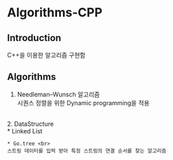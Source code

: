 # Algorithms-CPP

## Introduction
C++을 이용한 알고리즘 구현함

## Algorithms

1. Needleman–Wunsch 알고리즘 <br>
시퀀스 정렬을 위한 Dynamic programming을 적용

<br>
2. DataStructure <br>
    * Linked List 
    
    * Go.tree <br>
    스트링 데이터를 입력 받아 특정 스트링의 연결 순서를 찾는 알고리즘
